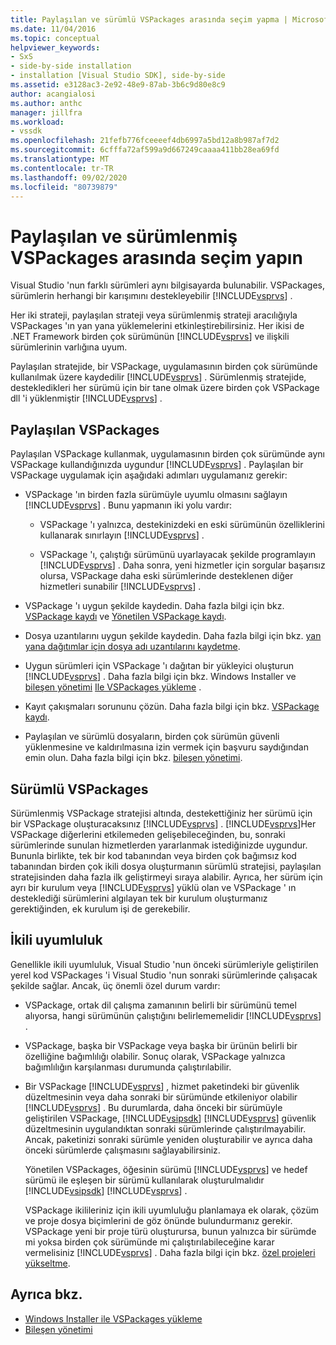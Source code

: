 ```yaml
---
title: Paylaşılan ve sürümlü VSPackages arasında seçim yapma | Microsoft Docs
ms.date: 11/04/2016
ms.topic: conceptual
helpviewer_keywords:
- SxS
- side-by-side installation
- installation [Visual Studio SDK], side-by-side
ms.assetid: e3128ac3-2e92-48e9-87ab-3b6c9d80e8c9
author: acangialosi
ms.author: anthc
manager: jillfra
ms.workload:
- vssdk
ms.openlocfilehash: 21fefb776fceeeef4db6997a5bd12a8b987af7d2
ms.sourcegitcommit: 6cfffa72af599a9d667249caaaa411bb28ea69fd
ms.translationtype: MT
ms.contentlocale: tr-TR
ms.lasthandoff: 09/02/2020
ms.locfileid: "80739879"
---
```

# <a name="choose-between-shared-and-versioned-vspackages"></a>Paylaşılan ve sürümlenmiş VSPackages arasında seçim yapın
Visual Studio 'nun farklı sürümleri aynı bilgisayarda bulunabilir. VSPackages, sürümlerin herhangi bir karışımını destekleyebilir [!INCLUDE[vsprvs](../code-quality/includes/vsprvs_md.md)] .

 Her iki strateji, paylaşılan strateji veya sürümlenmiş strateji aracılığıyla VSPackages 'ın yan yana yüklemelerini etkinleştirebilirsiniz. Her ikisi de .NET Framework birden çok sürümünün [!INCLUDE[vsprvs](../code-quality/includes/vsprvs_md.md)] ve ilişkili sürümlerinin varlığına uyum.

 Paylaşılan stratejide, bir VSPackage, uygulamasının birden çok sürümünde kullanılmak üzere kaydedilir [!INCLUDE[vsprvs](../code-quality/includes/vsprvs_md.md)] . Sürümlenmiş stratejide, destekledikleri her sürümü için bir tane olmak üzere birden çok VSPackage dll 'i yüklenmiştir [!INCLUDE[vsprvs](../code-quality/includes/vsprvs_md.md)] .

## <a name="shared-vspackages"></a>Paylaşılan VSPackages
 Paylaşılan VSPackage kullanmak, uygulamasının birden çok sürümünde aynı VSPackage kullandığınızda uygundur [!INCLUDE[vsprvs](../code-quality/includes/vsprvs_md.md)] . Paylaşılan bir VSPackage uygulamak için aşağıdaki adımları uygulamanız gerekir:

- VSPackage 'ın birden fazla sürümüyle uyumlu olmasını sağlayın [!INCLUDE[vsprvs](../code-quality/includes/vsprvs_md.md)] . Bunu yapmanın iki yolu vardır:

  - VSPackage 'ı yalnızca, destekinizdeki en eski sürümünün özelliklerini kullanarak sınırlayın [!INCLUDE[vsprvs](../code-quality/includes/vsprvs_md.md)] .

  - VSPackage 'ı, çalıştığı sürümünü uyarlayacak şekilde programlayın [!INCLUDE[vsprvs](../code-quality/includes/vsprvs_md.md)] . Daha sonra, yeni hizmetler için sorgular başarısız olursa, VSPackage daha eski sürümlerinde desteklenen diğer hizmetleri sunabilir [!INCLUDE[vsprvs](../code-quality/includes/vsprvs_md.md)] .

- VSPackage 'ı uygun şekilde kaydedin. Daha fazla bilgi için bkz. [VSPackage kaydı](../extensibility/internals/vspackage-registration.md) ve [Yönetilen VSPackage kaydı](https://msdn.microsoft.com/library/f69e0ea3-6a92-4639-8ca9-4c9c210e58a1).

- Dosya uzantılarını uygun şekilde kaydedin. Daha fazla bilgi için bkz. [yan yana dağıtımlar için dosya adı uzantılarını kaydetme](../extensibility/registering-file-name-extensions-for-side-by-side-deployments.md).

- Uygun sürümleri için VSPackage 'ı dağıtan bir yükleyici oluşturun [!INCLUDE[vsprvs](../code-quality/includes/vsprvs_md.md)] . Daha fazla bilgi için bkz. Windows Installer ve [bileşen yönetimi](../extensibility/internals/component-management.md) [Ile VSPackages yükleme](../extensibility/internals/installing-vspackages-with-windows-installer.md) .

- Kayıt çakışmaları sorununu çözün. Daha fazla bilgi için bkz. [VSPackage kaydı](../extensibility/internals/vspackage-registration.md).

- Paylaşılan ve sürümlü dosyaların, birden çok sürümün güvenli yüklenmesine ve kaldırılmasına izin vermek için başvuru saydığından emin olun. Daha fazla bilgi için bkz. [bileşen yönetimi](../extensibility/internals/component-management.md).

## <a name="versioned-vspackages"></a>Sürümlü VSPackages
 Sürümlenmiş VSPackage stratejisi altında, destekettiğiniz her sürümü için bir VSPackage oluşturacaksınız [!INCLUDE[vsprvs](../code-quality/includes/vsprvs_md.md)] . [!INCLUDE[vsprvs](../code-quality/includes/vsprvs_md.md)]Her VSPackage diğerlerini etkilemeden gelişebileceğinden, bu, sonraki sürümlerinde sunulan hizmetlerden yararlanmak istediğinizde uygundur. Bununla birlikte, tek bir kod tabanından veya birden çok bağımsız kod tabanından birden çok ikili dosya oluşturmanın sürümlü stratejisi, paylaşılan stratejisinden daha fazla ilk geliştirmeyi sıraya alabilir. Ayrıca, her sürüm için ayrı bir kurulum veya [!INCLUDE[vsprvs](../code-quality/includes/vsprvs_md.md)] yüklü olan ve VSPackage ' ın desteklediği sürümlerini algılayan tek bir kurulum oluşturmanız gerektiğinden, ek kurulum işi de gerekebilir.

## <a name="binary-compatibility"></a>İkili uyumluluk
 Genellikle ikili uyumluluk, Visual Studio 'nun önceki sürümleriyle geliştirilen yerel kod VSPackages 'i Visual Studio 'nun sonraki sürümlerinde çalışacak şekilde sağlar. Ancak, üç önemli özel durum vardır:

- VSPackage, ortak dil çalışma zamanının belirli bir sürümünü temel alıyorsa, hangi sürümünün çalıştığını belirlememelidir [!INCLUDE[vsprvs](../code-quality/includes/vsprvs_md.md)] .

- VSPackage, başka bir VSPackage veya başka bir ürünün belirli bir özelliğine bağımlılığı olabilir. Sonuç olarak, VSPackage yalnızca bağımlılığın karşılanması durumunda çalıştırılabilir.

- Bir VSPackage [!INCLUDE[vsprvs](../code-quality/includes/vsprvs_md.md)] , hizmet paketindeki bir güvenlik düzeltmesinin veya daha sonraki bir sürümünde etkileniyor olabilir [!INCLUDE[vsprvs](../code-quality/includes/vsprvs_md.md)] . Bu durumlarda, daha önceki bir sürümüyle geliştirilen VSPackage, [!INCLUDE[vsipsdk](../extensibility/includes/vsipsdk_md.md)] [!INCLUDE[vsprvs](../code-quality/includes/vsprvs_md.md)] güvenlik düzeltmesinin uygulandıktan sonraki sürümlerinde çalıştırılmayabilir. Ancak, paketinizi sonraki sürümle yeniden oluşturabilir ve ayrıca daha önceki sürümlerde çalışmasını sağlayabilirsiniz.

  Yönetilen VSPackages, öğesinin sürümü [!INCLUDE[vsprvs](../code-quality/includes/vsprvs_md.md)] ve hedef sürümü ile eşleşen bir sürümü kullanılarak oluşturulmalıdır [!INCLUDE[vsipsdk](../extensibility/includes/vsipsdk_md.md)] [!INCLUDE[vsprvs](../code-quality/includes/vsprvs_md.md)] .

  VSPackage ikilileriniz için ikili uyumluluğu planlamaya ek olarak, çözüm ve proje dosya biçimlerini de göz önünde bulundurmanız gerekir. VSPackage yeni bir proje türü oluşturursa, bunun yalnızca bir sürümde mi yoksa birden çok sürümünde mi çalıştırılabileceğine karar vermelisiniz [!INCLUDE[vsprvs](../code-quality/includes/vsprvs_md.md)] . Daha fazla bilgi için bkz. [özel projeleri yükseltme](../extensibility/internals/upgrading-projects.md#upgrading-custom-projects).

## <a name="see-also"></a>Ayrıca bkz.
- [Windows Installer ile VSPackages yükleme](../extensibility/internals/installing-vspackages-with-windows-installer.md)
- [Bileşen yönetimi](../extensibility/internals/component-management.md)
